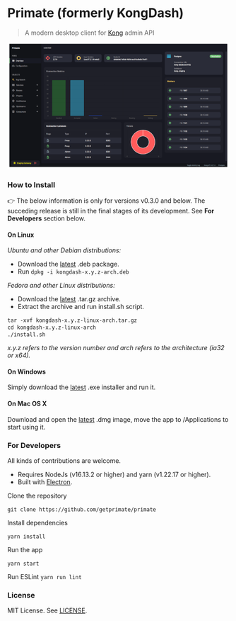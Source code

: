 # Primate (formerly KongDash)

> A modern desktop client for [Kong](https://konghq.com/kong/) admin API

[![](screenshot.png)](screenshot.png)

### How to Install

👉 The below information is only for versions v0.3.0 and below. The succeding release is still in the final stages of its development. See **For Developers** section below.

#### On Linux
_Ubuntu and other Debian distributions:_

- Download the [latest](https://github.com/getprimate/primate/releases) .deb package. 
- Run `dpkg -i kongdash-x.y.z-arch.deb`


_Fedora and other Linux distributions:_

- Download the [latest](https://github.com/getprimate/primate/releases) .tar.gz archive.
- Extract the archive and run install.sh script.

```shell
tar -xvf kongdash-x.y.z-linux-arch.tar.gz
cd kongdash-x.y.z-linux-arch
./install.sh
```

_x.y.z refers to the version number and arch refers to the architecture (ia32 or x64)._

#### On Windows
Simply download the [latest](https://github.com/getprimate/primate/releases) .exe installer and run it.

#### On Mac OS X
Download and open the [latest](https://github.com/getprimate/primate/releases) .dmg image, move the app to /Applications to start using it.

### For Developers
All kinds of contributions are welcome.

- Requires NodeJs (v16.13.2 or higher) and yarn (v1.22.17 or higher).
- Built with [Electron](https://www.electronjs.org/).

Clone the repository
```shell
git clone https://github.com/getprimate/primate
```

Install dependencies
```shell
yarn install
```

Run the app
```shell
yarn start
```

Run ESLint
```yarn run lint```

### License
MIT License. See [LICENSE](LICENSE).
